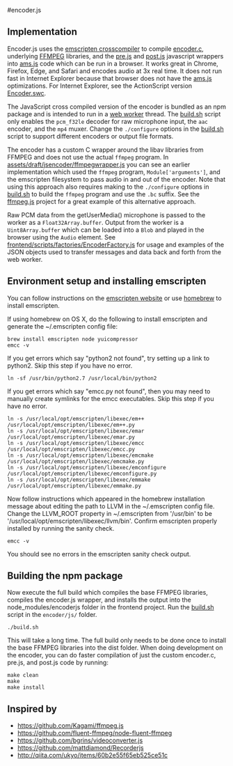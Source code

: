 #encoder.js

## Implementation

Encoder.js uses the [emscripten crosscompiler](http://kripken.github.io/emscripten-site) to compile [encoder.c](/encoder/c/encoder.c),
underlying [FFMPEG](https://ffmpeg.org) libraries, and the [pre.js](/encoder/js/pre.js) and [post.js](/encoder/js/post.js) javascript wrappers
into [ams.js](http://asmjs.org) code which can be run in a browser.
It works great in Chrome, Firefox, Edge, and Safari and encodes audio at 3x real time.
It does not run fast in Internet Explorer because that browser does not have the [ams.js](http://asmjs.org) optimizations.
For Internet Explorer, see the ActionScript version [Encoder.swc](/encoder/as3/README.md).

The JavaScript cross compiled version of the encoder is bundled as an npm package and is intended to run in a
[web worker](https://developer.mozilla.org/en-US/docs/Web/API/Web_Workers_API/Using_web_workers) thread.
The [build.sh](/encoder/js/build.sh) script only enables the `pcm_f32le` decoder for raw microphone input, the `aac` encoder, and the `mp4` muxer.
Change the `./configure` options in the [build.sh](/encoder/js/build.sh) script to support different encoders or output file formats.

The encoder has a custom C wrapper around the libav libraries from FFMPEG and does not use the actual `ffmpeg` program.
In [assets/draft/jsencoder/ffmpegwrapper.js](/assets/draft/jsencoder/ffmpegwrapper.js)
you can see an earlier implementation which used the `ffmpeg` program, `Module['arguments']`,
and the emscripten filesystem to pass audio in and out of the encoder.
Note that using this approach also requires making to the `./configure` options in [build.sh](/encoder/js/build.sh)
to build the `ffmpeg` program and use the `.bc` suffix.
See the [ffmpeg.js](https://github.com/Kagami/ffmpeg.js) project for a great example of this alternative approach.

Raw PCM data from the getUserMedia() microphone is passed to the worker as a `Float32Array.buffer`.
Output from the worker is a `Uint8Array.buffer` which can be loaded into a `Blob` and played in the browser using the `Audio` element.
See [frontend/scripts/factories/EncoderFactory.js](/frontend/scripts/factories/EncoderFactory.js)
for usage and examples of the JSON objects used to transfer messages and data back and forth from the web worker.

## Environment setup and installing emscripten



You can follow instructions on the [emscripten website](http://kripken.github.io/emscripten-site/docs/getting_started/downloads.html)
or use [homebrew](http://brew.sh) to install emscripten.

If using homebrew on OS X, do the following to install emscripten and generate the ~/.emscripten config file:
```
brew install emscripten node yuicompressor
emcc -v
```

If you get errors which say "python2 not found", try setting up a link to python2.
Skip this step if you have no error.
```
ln -sf /usr/bin/python2.7 /usr/local/bin/python2
```

If you get errors which say "emcc.py not found", then you may need to manually create symlinks for the emcc executables.
Skip this step if you have no error.
```
ln -s /usr/local/opt/emscripten/libexec/em++ /usr/local/opt/emscripten/libexec/em++.py
ln -s /usr/local/opt/emscripten/libexec/emar /usr/local/opt/emscripten/libexec/emar.py
ln -s /usr/local/opt/emscripten/libexec/emcc /usr/local/opt/emscripten/libexec/emcc.py
ln -s /usr/local/opt/emscripten/libexec/emcmake /usr/local/opt/emscripten/libexec/emcmake.py
ln -s /usr/local/opt/emscripten/libexec/emconfigure /usr/local/opt/emscripten/libexec/emconfigure.py
ln -s /usr/local/opt/emscripten/libexec/emmake /usr/local/opt/emscripten/libexec/emmake.py
```

Now follow instructions which appeared in the homebrew installation message about editing the path to LLVM in the ~/.emscripten config file.
Change the LLVM_ROOT property in ~/.emscripten from '/usr/bin' to be '/usr/local/opt/emscripten/libexec/llvm/bin'.
Confirm emscripten properly installed by running the sanity check.

```
emcc -v
```

You should see no errors in the emscripten sanity check output.

## Building the npm package

Now execute the full build which compiles the base FFMPEG libraries, compiles the encoder.js wrapper,
and installs the output into the node_modules/encoderjs folder in the frontend project.
Run the [build.sh](/encoder/js/build.sh) script in the `encoder/js/` folder.
```
./build.sh
```

This will take a long time.
The full build only needs to be done once to install the base FFMPEG libraries into the dist folder.
When doing development on the encoder, you can do faster compilation of just the custom encoder.c, pre.js, and post.js code by running:
```
make clean
make
make install
```

## Inspired by
* https://github.com/Kagami/ffmpeg.js
* https://github.com/fluent-ffmpeg/node-fluent-ffmpeg
* https://github.com/bgrins/videoconverter.js
* https://github.com/mattdiamond/Recorderjs
* http://qiita.com/ukyo/items/60b2e55f65eb525ce51c
